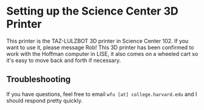 # Setting up the Science Center 3D Printer

This printer is the TAZ-LULZBOT 3D printer in Science Center 102.
If you want to use it, please message Rob! This 3D printer has been confirmed
to work with the Hoffman computer in LISE, it also comes on a wheeled cart
so it's easy to move back and forth if necessary.


## Troubleshooting

If you have questions, feel free to email `wfu [at] college.harvard.edu` and
I should respond pretty quickly.